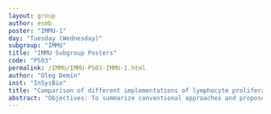 ```yaml
---
layout: group
author: esmb
poster: "IMMU-1"
day: "Tuesday (Wednesday)"
subgroup: "IMMU"
title: "IMMU Subgroup Posters"
code: "PS03"
permalink: /IMMU/IMMU-PS03-IMMU-1.html
author: "Oleg Demin"
inst: "InSysBio"
title: "Comparison of different implementations of lymphocyte proliferation in QSP models of immune response"
abstract: "Objectives: To summarize conventional approaches and propose a new one of lymphocyte proliferation description in mathematical models. To compare the different implementations of cell proliferation to characterize pros and cons of their use in large scale QSP models.     Results: Three different approaches to describe rate law of lymphocyte proliferation were considered: (1) linear proliferation, (2) saturable proliferation, (3) generation dependent proliferation (GDP). Two types of models imitating in vitro and in vivo conditions and describing lymphocyte proliferation, death and influx (for in vivo only) were constructed. Analytical expressions of model variables at steady states and their stability were studied. Concept of lymphocyte generation was introduced and rate laws GDP were derived via convolution of infinite ODE system describing dynamics of lymphocyte of different generations. It was found that conventional proliferation rate laws (1) and (2) do not allow to describe bell-shaped dependence of cell number on time which might be observed in vitro. Implementation of rate law (1) allows to observe stable steady state only if rate constant of degradation is larger than that of proliferation. Rate law (3) enables us to describe both bell-shaped dependence in vitro and stable positive steady state in vivo at any parameter values."
---
```

